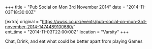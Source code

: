 +++
title = "Pub Social on Mon 3rd November 2014"
date = "2014-11-03T18:30:00Z"

[extra]
original = "https://uwcs.co.uk/events/pub-social-on-mon-3rd-november-2014-1474489100680/"    
ent_time = "2014-11-03T22:00:00Z"
location = "Varsity"
+++

Chat, Drink, and eat what could be better apart from playing Games


